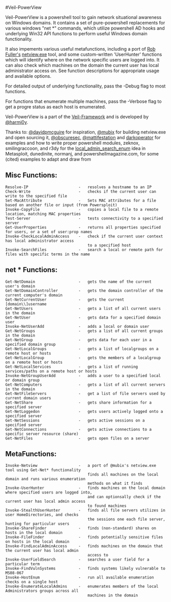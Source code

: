 #Veil-PowerView

Veil-PowerView is a powershell tool to gain network situational awareness on 
Windows domains. It contains a set of pure-powershell replacements for various 
windows "net *" commands, which utilize powershell AD hooks and underlying 
Win32 API functions to perform useful Windows domain functionality.

It also impements various useful metafunctions, including a port 
of [Rob Fuller's](https://twitter.com/mubix) [netview.exe](https://github.com/mubix/netview) tool,
and some custom-written 'UserHunter' functions which will identify where on the
network specific users are logged into. It can also check which machines
on the domain the current user has local administrator access on. See function
descriptions for appropriate usage and available options.

For detailed output of underlying functionality, pass the -Debug flag to most functions.

For functions that enumerate multiple machines, pass the -Verbose flag to get a
progre status as each host is enumerated.

Veil-PowerView is a part of the [Veil-Framework](https://www.veil-framework.com/) 
and is developed by [@harmj0y](https://twitter.com/harmj0y).


Thanks to:
    [@davidpmcguire](https://twitter.com/davidpmcguire) for inspiration, 
    [@mubix](https://twitter.com/mubix) for building netview.exe and open sourcing it,
    [@obscuresec](https://twitter.com/obscuresec), [@mattifestation](https://twitter.com/mattifestation) and [darkoperator](https://twitter.com/Carlos_Perez) for examples and how to write proper powershell modules,
    zeknox, smilingraccoon, and r3dy for the [local_admin_search_enum](https://github.com/rapid7/metasploit-framework/blob/master/modules/post/windows/gather/local_admin_search_enum.rb) idea in Metasploit,
    dunedinite, normanj, and powershellmagazine.com, for some (cited) examples to adapt and draw from


## Misc Functions:
    Resolve-IP                      -   resolves a hostname to an IP
    Check-Write                     -   checks if the current user can write to the specified file
    Set-MacAttribute                -   Sets MAC attributes for a file based on another file or input (from Powersploit)
    Invoke-CopyFile                 -   copies a local file to a remote location, matching MAC properties
    Test-Server                     -   tests connectivity to a specified server
    Get-UserProperties              -   returns all properties specified for users, or a set of user:prop names
    Invoke-CheckLocalAdminAccess    -   check if the current user context has local administrator access
                                        to a specified host
    Invoke-SearchFiles              -   search a local or remote path for files with specific terms in the name


## net * Functions:
    Get-NetDomain                   -   gets the name of the current user's domain
    Get-NetDomainController         -   gets the domain controller of the current computer's domain
    Get-NetCurrentUser              -   gets the current [domain\\]username
    Get-NetUsers                    -   gets a list of all current users in the domain
    Get-NetUser                     -   gets data for a specified domain user
    Invoke-NetUserAdd               -   adds a local or domain user
    Get-NetGroups                   -   gets a list of all current groups in the domain
    Get-NetGroup                    -   gets data for each user in a specified domain group
    Get-NetLocalGroups              -   gets a list of localgroups on a remote host or hosts
    Get-NetLocalGroup               -   gets the members of a localgroup on a remote host or hosts
    Get-NetLocalServices            -   gets a list of running services/paths on a remote host or hosts
    Invoke-NetGroupUserAdd          -   adds a user to a specified local or domain group
    Get-NetComputers                -   gets a list of all current servers in the domain
    Get-NetFileServers              -   get a list of file servers used by current domain users
    Get-NetShare                    -   gets share information for a specified server
    Get-NetLoggedon                 -   gets users actively logged onto a specified server
    Get-NetSessions                 -   gets active sessions on a specified server
    Get-NetConnections              -   gets active connections to a specific server resource (share)
    Get-NetFiles                    -   gets open files on a server


## MetaFunctions:
    Invoke-Netview                  -   a port of @mubix's netview.exe tool using Get-Net* functionality
                                        finds all machines on the local domain and runs various enumeration
                                        methods on what it finds
    Invoke-UserHunter               -   finds machines on the local domain where specified users are logged into,
                                        and can optionsally check if the current user has local admin access
                                        to found machines
    Invoke-StealthUserHunter        -   finds all file servers utilizes in user HomeDirectories, and checks 
                                        the sessions one each file server, hunting for particular users
    Invoke-ShareFinder              -   finds (non-standard) shares on hosts in the local domain
    Invoke-FileFinder               -   finds potentially sensitive files on hosts in the local domain
    Invoke-FindLocalAdminAccess     -   finds machines on the domain that the current user has local admin 
                                        access to
    Invoke-UserFieldSearch          -   searches a user field for a particular term
    Invoke-FindVulnSystems          -   finds systems likely vulnerable to MS08-067
    Invoke-HostEnum                 -   run all available enumeration checks on a single host
    Invoke-EnumerateLocalAdmins     -   enumerates members of the local Administrators groups across all
                                        machines in the domain